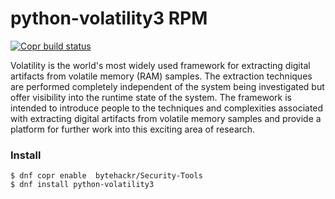 python-volatility3 RPM
==========

[![Copr build status](https://copr.fedorainfracloud.org/coprs/bytehackr/Security-Tools/package/python-volatility3/status_image/last_build.png)](https://copr.fedorainfracloud.org/coprs/bytehackr/Security-Tools/package/python-volatility3/)

Volatility is the world's most widely used framework for extracting digital artifacts from volatile memory (RAM) samples. The extraction techniques are performed completely independent of the system being investigated but offer visibility into the runtime state of the system. The framework is intended to introduce people to the techniques and complexities associated with extracting digital artifacts from volatile memory samples and provide a platform for further work into this exciting area of research.


### Install

```
$ dnf copr enable  bytehackr/Security-Tools
$ dnf install python-volatility3

```

